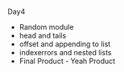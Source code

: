 Day4

- Random module
- head and tails
- offset and appending to list
- indexerrors and nested lists
 - Final Product - Yeah Product